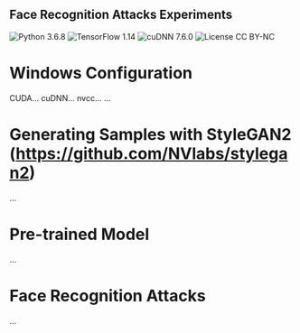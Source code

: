## Face Recognition Attacks Experiments
![Python 3.6.8](https://img.shields.io/badge/python-3.6.8-green.svg?style=plastic)
![TensorFlow 1.14](https://img.shields.io/badge/tensorflow-1.14-green.svg?style=plastic)
![cuDNN 7.6.0](https://img.shields.io/badge/cudnn-7.6.0-green.svg?style=plastic)
![License CC BY-NC](https://img.shields.io/badge/license-CC_BY--NC-green.svg?style=plastic)

# Windows Configuration
CUDA...
cuDNN...
nvcc...
...

# Generating Samples with StyleGAN2 (https://github.com/NVlabs/stylegan2)
...

# Pre-trained Model
...

# Face Recognition Attacks
...